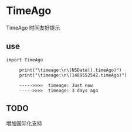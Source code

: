 # TimeAgo
TimeAgo 时间友好提示


## use
```
import TimeAgo
```

```
     print("\timeage:\n\(NSDate().timeAgo)")
     print("\timeage:\n\(1489552542.timeAgo)")

     ----->>>>  timeage: Just now
     ----->>>>  timeage: 3 days ago
```

## TODO
增加国际化支持
